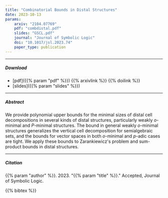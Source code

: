 ```yaml
---
title: "Combinatorial Bounds in Distal Structures" 
date: 2023-10-13
params:
    arxiv: "2104.07769"
    pdf: "combdistal.pdf"
    slides: "GSCL.pdf"
    journal: "Journal of Symbolic Logic"
    doi: "10.1017/jsl.2023.74"
    paper_type: publication
---
```


---

##### Download

- [pdf]({{% param "pdf" %}})
{{% arxivlink %}}
{{% doilink %}}
- [slides]({{% param "slides" %}})

---

##### Abstract

We provide polynomial upper bounds for the minimal sizes of distal cell decompositions in several kinds of distal structures, particularly weakly $o$-minimal and $P$-minimal structures. The bound in general weakly $o$-minimal structures generalizes the vertical cell decomposition for semialgebraic sets, and the bounds for vector spaces in both $o$-minimal and $p$-adic cases are tight. We apply these bounds to Zarankiewicz's problem and sum-product bounds in distal structures.

---

##### Citation

{{% param "author" %}}. 2023. "{{% param "title" %}}." Accepted, Journal of Symbolic Logic.

{{% bibtex %}}